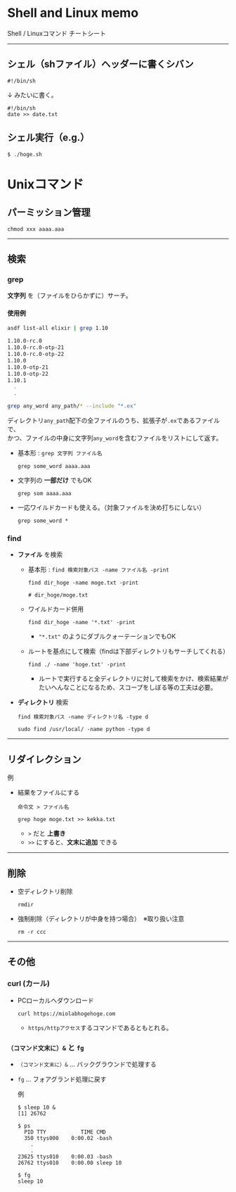 # Shell and Linux memo

Shell / Linuxコマンド チートシート

---

## シェル（shファイル）ヘッダーに書くシバン

`#!/bin/sh`

↓ みたいに書く。
```shell
#!/bin/sh
date >> date.txt
```

## シェル実行（e.g.）

  `$ ./hoge.sh`

# Unixコマンド

## パーミッション管理

```
chmod xxx aaaa.aaa
```


---

## 検索

### grep

__文字列__ を（ファイルをひらかずに）サーチ。

#### 使用例

  ```bash
  asdf list-all elixir | grep 1.10

  1.10.0-rc.0
  1.10.0-rc.0-otp-21
  1.10.0-rc.0-otp-22
  1.10.0
  1.10.0-otp-21
  1.10.0-otp-22
  1.10.1
    .
    .
  ```

  ```bash
  grep any_word any_path/* --include "*.ex"
  ```

  ディレクトリ`any_path`配下の全ファイルのうち、拡張子が`.ex`であるファイルで、  
  かつ、ファイルの中身に文字列`any_word`を含むファイルをリストにして返す。

- 基本形 : `grep 文字列 ファイル名`
  ```
  grep some_word aaaa.aaa
  ```

- 文字列の __一部だけ__ でもOK
  ```
  grep som aaaa.aaa
  ```

- 一応ワイルドカードも使える。（対象ファイルを決め打ちにしない）
  ```
  grep some_word *
  ```


### find

- __ファイル__ を検索

  - 基本形 : `find 検索対象パス -name ファイル名 -print`

    ```
    find dir_hoge -name moge.txt -print

    # dir_hoge/moge.txt
    ```

  - ワイルドカード併用

    `find dir_hoge -name '*.txt' -print`

    - `"*.txt"` のようにダブルクォーテーションでもOK

  - ルートを基点にして検索（findは下部ディレクトリもサーチしてくれる）

    `find ./ -name 'hoge.txt' -print`

    - ルートで実行すると全ディレクトリに対して検索をかけ、検索結果がたいへんなことになるため、スコープをしぼる等の工夫は必要。

- __ディレクトリ__ 検索

  `find 検索対象パス -name ディレクトリ名 -type d`

  ```
  sudo find /usr/local/ -name python -type d
  ```

---

## リダイレクション

例

- 結果をファイルにする

  `命令文 > ファイル名`
    ```
    grep hoge moge.txt >> kekka.txt
    ```

    - `>` だと __上書き__
    - `>>` にすると、__文末に追加__ できる

---

## 削除

- 空ディレクトリ削除

  `rmdir`

- 強制削除（ディレクトリが中身を持つ場合）　※取り扱い注意

  `rm -r ccc`


---

## その他

### curl (カール)
- PCローカルへダウンロード
  ```
  curl https://miolabhogehoge.com
  ```
  - `https/httpアクセス`するコマンドであるともとれる。

### `（コマンド文末に）&` と `fg`

- `（コマンド文末に）&` ... バックグラウンドで処理する
- `fg` ... フォアグランド処理に戻す

  例

  ```terminal
  $ sleep 10 &
  [1] 26762

  $ ps
    PID TTY           TIME CMD
    350 ttys000    0:00.02 -bash
      .
      .
  23625 ttys010    0:00.03 -bash
  26762 ttys010    0:00.00 sleep 10

  $ fg
  sleep 10
  ```

